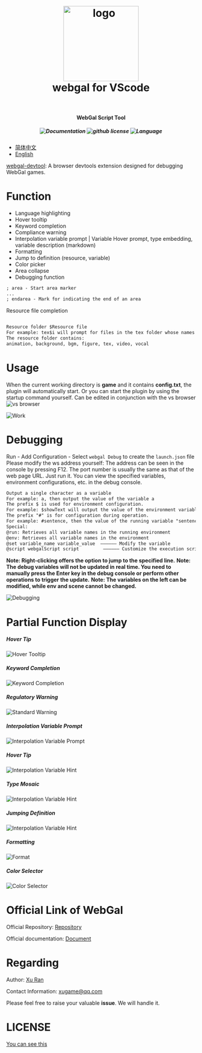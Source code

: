 <h1 align="center">
<br>
<img src="https://raw.githubusercontent.com/xiaoxustudio/webgal-for-vscode/master/resources/icon.png" alt="logo" width="200">
<br>
webgal for VScode
<br>
<br>
</h1>

<h4 align="center">WebGal Script Tool</h4> 
<h5 align="center"><img src="https://img.shields.io/badge/documentation-yes-brightgreen" alt="Documentation"> <img src="https://img.shields.io/github/license/xiaoxustudio/webgal-for-vscode" alt="github license"> <img src="https://img.shields.io/badge/language-webgal-brightgreen" alt="Language"></h5>


- [简体中文](./README_CN.md)
- [English](./README.md)



[webgal-devtool](https://github.com/xiaoxustudio/webgal-devtool): A browser devtools extension designed for debugging WebGal games. 
# Function 
- Language highlighting
- Hover tooltip
- Keyword completion
- Compliance warning
- Interpolation variable prompt | Variable Hover prompt, type embedding, variable description (markdown)
- Formatting
- Jump to definition (resource, variable)
- Color picker
- Area collapse
- Debugging function 
```txt
; area - Start area marker 
...
; endarea - Mark for indicating the end of an area 
```

Resource file completion 
```txt

Resource folder $Resource file
For example: tex$i will prompt for files in the tex folder whose names contain the letter "i". 
The resource folder contains:
animation, background, bgm, figure, tex, video, vocal 
```

# Usage 
When the current working directory is **game** and it contains **config.txt**, the plugin will automatically start. 
Or you can start the plugin by using the startup command yourself. 
Can be edited in conjunction with the vs browser 
![vs browser](https://raw.githubusercontent.com/xiaoxustudio/webgal-for-vscode/master/resources/test/vs_browser.png)

![Work](https://raw.githubusercontent.com/xiaoxustudio/webgal-for-vscode/master/resources/test/work.png)

# Debugging 
Run - Add Configuration - Select `webgal Debug` to create the `launch.json` file 
Please modify the ws address yourself: The address can be seen in the console by pressing F12. The port number is usually the same as that of the web page URL. 
Just run it. You can view the specified variables, environment configurations, etc. in the debug console. 
```txt
Output a single character as a variable
For example: a, then output the value of the variable a 
The prefix $ is used for environment configuration.
For example: $showText will output the value of the environment variable showText. 
The prefix "#" is for configuration during operation.
For example: #sentence, then the value of the running variable "sentence" will be output. 
Special:
@run: Retrieves all variable names in the running environment
@env: Retrieves all variable names in the environment
@set variable_name variable_value  —————— Modify the variable
@script webgalScript script         —————— Customize the execution script 
```

**Note: Right-clicking offers the option to jump to the specified line.** 
**Note: The debug variables will not be updated in real time. You need to manually press the Enter key in the debug console or perform other operations to trigger the update.** 
**Note: The variables on the left can be modified, while env and scene cannot be changed.** 

![Debugging](https://raw.githubusercontent.com/xiaoxustudio/webgal-for-vscode/master/resources/test/debug.png) 

# Partial Function Display 
##### Hover Tip 
![Hover Tooltip](https://raw.githubusercontent.com/xiaoxustudio/webgal-for-vscode/master/resources/test/hover.png) 

##### Keyword Completion 
![Keyword Completion](https://raw.githubusercontent.com/xiaoxustudio/webgal-for-vscode/master/resources/test/kw.png)

##### Regulatory Warning 
![Standard Warning](https://raw.githubusercontent.com/xiaoxustudio/webgal-for-vscode/master/resources/test/warning.png)

##### Interpolation Variable Prompt 
![Interpolation Variable Prompt](https://raw.githubusercontent.com/xiaoxustudio/webgal-for-vscode/master/resources/test/variable.png) 

##### Hover Tip 
![Interpolation Variable Hint](https://raw.githubusercontent.com/xiaoxustudio/webgal-for-vscode/master/resources/test/variable_hover.png)

##### Type Mosaic
![Interpolation Variable Hint](https://raw.githubusercontent.com/xiaoxustudio/webgal-for-vscode/master/resources/test/variable_hint.png) 

##### Jumping Definition 
![Interpolation Variable Hint](https://raw.githubusercontent.com/xiaoxustudio/webgal-for-vscode/master/resources/test/variable_jump.png) 

##### Formatting 
![Format](https://raw.githubusercontent.com/xiaoxustudio/webgal-for-vscode/master/resources/test/format.png) 

##### Color Selector 
![Color Selector](https://raw.githubusercontent.com/xiaoxustudio/webgal-for-vscode/master/resources/test/color.png) 

# Official Link of WebGal 
Official Repository: [Repository](https://github.com/MakinoharaShoko/WebGAL) 

Official documentation: [Document](https://docs.openwebgal.com/) 

# Regarding 

Author: [Xu Ran](https://github.com/xiaoxustudio) 

Contact Information: [xugame@qq.com](mailto:xugame@qq.com) 

Please feel free to raise your valuable **issue**. We will handle it. 

# LICENSE

[You can see this](https://raw.githubusercontent.com/xiaoxustudio/webgal-for-vscode/master/LICENSE)